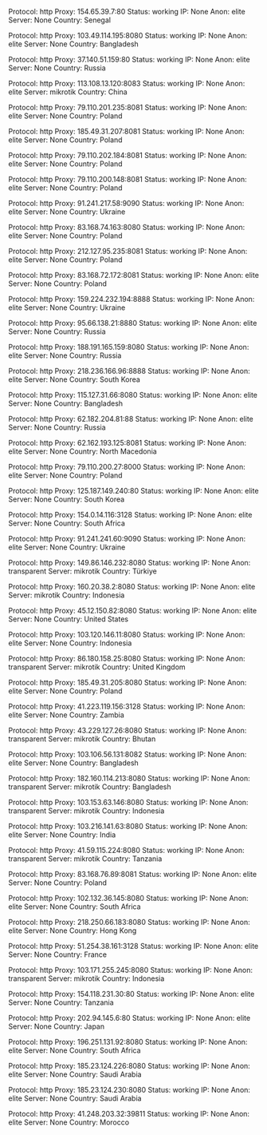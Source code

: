Protocol: http
Proxy: 154.65.39.7:80
Status: working
IP: None
Anon: elite
Server: None
Country: Senegal

Protocol: http
Proxy: 103.49.114.195:8080
Status: working
IP: None
Anon: elite
Server: None
Country: Bangladesh

Protocol: http
Proxy: 37.140.51.159:80
Status: working
IP: None
Anon: elite
Server: None
Country: Russia

Protocol: http
Proxy: 113.108.13.120:8083
Status: working
IP: None
Anon: elite
Server: mikrotik
Country: China

Protocol: http
Proxy: 79.110.201.235:8081
Status: working
IP: None
Anon: elite
Server: None
Country: Poland

Protocol: http
Proxy: 185.49.31.207:8081
Status: working
IP: None
Anon: elite
Server: None
Country: Poland

Protocol: http
Proxy: 79.110.202.184:8081
Status: working
IP: None
Anon: elite
Server: None
Country: Poland

Protocol: http
Proxy: 79.110.200.148:8081
Status: working
IP: None
Anon: elite
Server: None
Country: Poland

Protocol: http
Proxy: 91.241.217.58:9090
Status: working
IP: None
Anon: elite
Server: None
Country: Ukraine

Protocol: http
Proxy: 83.168.74.163:8080
Status: working
IP: None
Anon: elite
Server: None
Country: Poland

Protocol: http
Proxy: 212.127.95.235:8081
Status: working
IP: None
Anon: elite
Server: None
Country: Poland

Protocol: http
Proxy: 83.168.72.172:8081
Status: working
IP: None
Anon: elite
Server: None
Country: Poland

Protocol: http
Proxy: 159.224.232.194:8888
Status: working
IP: None
Anon: elite
Server: None
Country: Ukraine

Protocol: http
Proxy: 95.66.138.21:8880
Status: working
IP: None
Anon: elite
Server: None
Country: Russia

Protocol: http
Proxy: 188.191.165.159:8080
Status: working
IP: None
Anon: elite
Server: None
Country: Russia

Protocol: http
Proxy: 218.236.166.96:8888
Status: working
IP: None
Anon: elite
Server: None
Country: South Korea

Protocol: http
Proxy: 115.127.31.66:8080
Status: working
IP: None
Anon: elite
Server: None
Country: Bangladesh

Protocol: http
Proxy: 62.182.204.81:88
Status: working
IP: None
Anon: elite
Server: None
Country: Russia

Protocol: http
Proxy: 62.162.193.125:8081
Status: working
IP: None
Anon: elite
Server: None
Country: North Macedonia

Protocol: http
Proxy: 79.110.200.27:8000
Status: working
IP: None
Anon: elite
Server: None
Country: Poland

Protocol: http
Proxy: 125.187.149.240:80
Status: working
IP: None
Anon: elite
Server: None
Country: South Korea

Protocol: http
Proxy: 154.0.14.116:3128
Status: working
IP: None
Anon: elite
Server: None
Country: South Africa

Protocol: http
Proxy: 91.241.241.60:9090
Status: working
IP: None
Anon: elite
Server: None
Country: Ukraine

Protocol: http
Proxy: 149.86.146.232:8080
Status: working
IP: None
Anon: transparent
Server: mikrotik
Country: Türkiye

Protocol: http
Proxy: 160.20.38.2:8080
Status: working
IP: None
Anon: elite
Server: mikrotik
Country: Indonesia

Protocol: http
Proxy: 45.12.150.82:8080
Status: working
IP: None
Anon: elite
Server: None
Country: United States

Protocol: http
Proxy: 103.120.146.11:8080
Status: working
IP: None
Anon: elite
Server: None
Country: Indonesia

Protocol: http
Proxy: 86.180.158.25:8080
Status: working
IP: None
Anon: transparent
Server: mikrotik
Country: United Kingdom

Protocol: http
Proxy: 185.49.31.205:8080
Status: working
IP: None
Anon: elite
Server: None
Country: Poland

Protocol: http
Proxy: 41.223.119.156:3128
Status: working
IP: None
Anon: elite
Server: None
Country: Zambia

Protocol: http
Proxy: 43.229.127.26:8080
Status: working
IP: None
Anon: transparent
Server: mikrotik
Country: Bhutan

Protocol: http
Proxy: 103.106.56.131:8082
Status: working
IP: None
Anon: elite
Server: None
Country: Bangladesh

Protocol: http
Proxy: 182.160.114.213:8080
Status: working
IP: None
Anon: transparent
Server: mikrotik
Country: Bangladesh

Protocol: http
Proxy: 103.153.63.146:8080
Status: working
IP: None
Anon: transparent
Server: mikrotik
Country: Indonesia

Protocol: http
Proxy: 103.216.141.63:8080
Status: working
IP: None
Anon: elite
Server: None
Country: India

Protocol: http
Proxy: 41.59.115.224:8080
Status: working
IP: None
Anon: transparent
Server: mikrotik
Country: Tanzania

Protocol: http
Proxy: 83.168.76.89:8081
Status: working
IP: None
Anon: elite
Server: None
Country: Poland

Protocol: http
Proxy: 102.132.36.145:8080
Status: working
IP: None
Anon: elite
Server: None
Country: South Africa

Protocol: http
Proxy: 218.250.66.183:8080
Status: working
IP: None
Anon: elite
Server: None
Country: Hong Kong

Protocol: http
Proxy: 51.254.38.161:3128
Status: working
IP: None
Anon: elite
Server: None
Country: France

Protocol: http
Proxy: 103.171.255.245:8080
Status: working
IP: None
Anon: transparent
Server: mikrotik
Country: Indonesia

Protocol: http
Proxy: 154.118.231.30:80
Status: working
IP: None
Anon: elite
Server: None
Country: Tanzania

Protocol: http
Proxy: 202.94.145.6:80
Status: working
IP: None
Anon: elite
Server: None
Country: Japan

Protocol: http
Proxy: 196.251.131.92:8080
Status: working
IP: None
Anon: elite
Server: None
Country: South Africa

Protocol: http
Proxy: 185.23.124.226:8080
Status: working
IP: None
Anon: elite
Server: None
Country: Saudi Arabia

Protocol: http
Proxy: 185.23.124.230:8080
Status: working
IP: None
Anon: elite
Server: None
Country: Saudi Arabia

Protocol: http
Proxy: 41.248.203.32:39811
Status: working
IP: None
Anon: elite
Server: None
Country: Morocco

